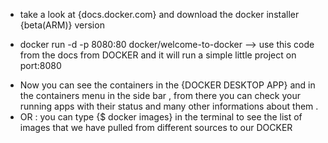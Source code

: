 <!-- ^ DOCKER TUTORIAL  -->
<!--? 1 - INSTALLATION :  -->
- take a look at {docs.docker.com} and download the docker installer {beta(ARM)} version


<!--? 2 - PULL , INSTALL AND RUN THE FIRST IMAGE :)  -->
- docker run -d -p 8080:80 docker/welcome-to-docker --> use this code from the docs from DOCKER and it will run a simple little project on port:8080

<!--? DOCKER DESKTOP  -->
- Now you can see the containers in the {DOCKER DESKTOP APP} and in the containers menu in the side bar  , from there you can check your running apps with their 
  status and many other informations about them .
- OR : you can type {$ docker images} in the terminal to see the list of images that we have pulled from different sources to our DOCKER  